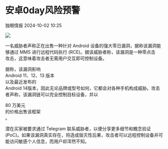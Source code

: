 #  安卓0day风险预警   
 独眼情报   2024-10-02 10:25  
  
![](https://mmbiz.qpic.cn/sz_mmbiz_png/KgxDGkACWnT1ZLPQyIXycB2OKwrRhUCBmiaWNuf9ywAKwPNmcToBB8XHlGBs30pz2OoXkY0MziazK1B0Rics51YuQ/640?wx_fmt=png&from=appmsg "")  
  
  
一名威胁者声称正在出售一种针对 Android 设备的强大零日漏洞，据称该漏洞能够通过 MMS 进行远程代码执行 (RCE)。据该威胁者称，该漏洞是一种零点击  
攻击，这意味着攻击者无需用户交互即可控制设备。  
  
据称，该漏洞影响  
Android 11、12、13 版本  
以及最近发布的  
Android 14版本，因此无论品牌或型号如何，它都会对各种手机构成威胁。攻击者声称，该漏洞链可以完全控制目标设备，并以  
  
80 万美元  
的价格出售该框架  
。  
  
潜在买家被要求通过 Telegram 联系威胁者，以便分享更多细节和概念验证 (PoC)。如果该漏洞真实存在，将造成毁灭性后果，攻击者可以远程控制设备并可能访问敏感个人信息，而用户却浑然不知。  
  
  
